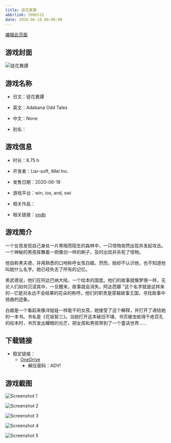 ```yaml
---
title: 徒花異譚
abbrlink: 500b515
date: 2020-06-18 00:00:00
---
```

[编辑此页面](https://github.com/ACG-3/ADV3-source/blob/main/source/_posts/games/%E5%BE%92%E8%8A%B1%E7%95%B0%E8%AD%9A.md)

## 游戏封面

![徒花異譚](https://pan.timero.xyz/d/onedrive/img_lib_001/%E5%BE%92%E8%8A%B1%E7%95%B0%E8%AD%9A_cover.avif)


## 游戏名称

- 日文：徒花異譚
- 英文：Adabana Odd Tales
- 中文：None

- 别名：


## 游戏信息

- 时长：8.75 h
- 开发者：Liar-soft, iMel Inc.
- 发售日期：2020-06-18
- 游戏平台：win, ios, and, swi
- 相关作品：

- 相关链接：[vndb](https://vndb.org/v27457)


## 游戏简介

一个女孩发现自己身处一片黑暗而陌生的森林中，一只怪物突然出现并发起攻击。一个神秘的男孩挥舞着一把像剑一样的刷子，及时出现并杀死了怪物。

他自称黑夫德，并用熟悉的口吻称呼女孩白姬。然而，她却不认识他，也不知道他叫她什么名字。她已经失去了所有的记忆。

黑武德说，他们在阿达巴纳大陆，一个绘本的国度。他们的故事就像梦境一样，无论人们如何沉浸其中，一旦醒来，故事就会消失。阿达芭娜 "这个名字就是这样来的--它是对永远不会结果的花朵的称呼。他们的职责是穿越故事王国，寻找故事中扭曲的迹象。

白姬是一个看起来像洋娃娃一样能干的女孩，她接受了这个解释，并打开了递给她的一本书。书名是《花坂智三》。当她打开这本破旧不堪、书页被虫蛀得千疮百孔的绘本时，书页发出耀眼的光芒，把女孩和男孩带到了一个童话世界......




## 下载链接

- 稳定链接：
    - [OneDrive](https://pan.timero.xyz/onedrive/adv_lib_001/%E5%BE%92%E8%8A%B1%E7%95%B0%E8%AD%9A)
        - 解压密码：ADV!



## 游戏截图


![Screenshot 1](https://pan.timero.xyz/d/onedrive/img_lib_001/%E5%BE%92%E8%8A%B1%E7%95%B0%E8%AD%9A_Screenshot_1.avif)

![Screenshot 2](https://pan.timero.xyz/d/onedrive/img_lib_001/%E5%BE%92%E8%8A%B1%E7%95%B0%E8%AD%9A_Screenshot_2.avif)

![Screenshot 3](https://pan.timero.xyz/d/onedrive/img_lib_001/%E5%BE%92%E8%8A%B1%E7%95%B0%E8%AD%9A_Screenshot_3.avif)

![Screenshot 4](https://pan.timero.xyz/d/onedrive/img_lib_001/%E5%BE%92%E8%8A%B1%E7%95%B0%E8%AD%9A_Screenshot_4.avif)

![Screenshot 5](https://pan.timero.xyz/d/onedrive/img_lib_001/%E5%BE%92%E8%8A%B1%E7%95%B0%E8%AD%9A_Screenshot_5.avif)

